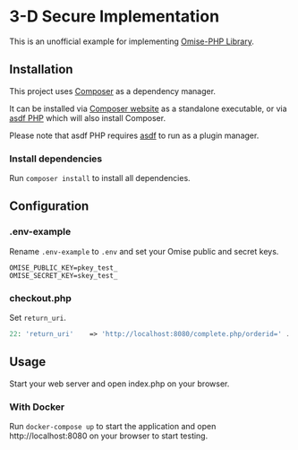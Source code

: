# 3-D Secure Implementation

This is an unofficial example for implementing [Omise-PHP Library](https://github.com/omise/omise-php).

## Installation

This project uses [Composer](https://getcomposer.org/) as a dependency manager.

It can be installed via [Composer website](https://getcomposer.org/doc/00-intro.md#installation-linux-unix-macos) as a standalone executable, or via [asdf PHP](https://github.com/asdf-community/asdf-php) which will also install Composer.

Please note that asdf PHP requires [asdf](https://asdf-vm.com/#/core-manage-asdf) to run as a plugin manager.

### Install dependencies

Run `composer install` to install all dependencies.

## Configuration

### .env-example

Rename `.env-example` to `.env` and set your Omise public and secret keys.

```
OMISE_PUBLIC_KEY=pkey_test_
OMISE_SECRET_KEY=skey_test_
```

### checkout.php

Set `return_uri`.

```php
22: 'return_uri'	=> 'http://localhost:8080/complete.php/orderid=' . $order_id,
```

## Usage

Start your web server and open index.php on your browser.

### With Docker

Run `docker-compose up` to start the application and open http://localhost:8080 on your browser to start testing.
